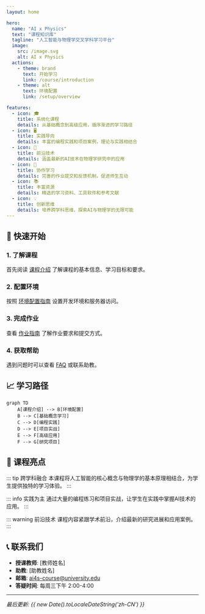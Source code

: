 ```yaml
---
layout: home

hero:
  name: "AI x Physics"
  text: "课程知识库"
  tagline: "人工智能与物理学交叉学科学习平台"
  image:
    src: /image.svg
    alt: AI x Physics
  actions:
    - theme: brand
      text: 开始学习
      link: /course/introduction
    - theme: alt
      text: 环境配置
      link: /setup/overview

features:
  - icon: 🎓
    title: 系统化课程
    details: 从基础概念到高级应用，循序渐进的学习路径
  - icon: 🖥️
    title: 实践导向
    details: 丰富的编程实践和项目案例，理论与实践相结合
  - icon: 🔬
    title: 前沿技术
    details: 涵盖最新的AI技术在物理学研究中的应用
  - icon: 🤝
    title: 协作学习
    details: 完善的作业提交和反馈机制，促进师生互动
  - icon: 📚
    title: 丰富资源
    details: 精选的学习资料、工具软件和参考文献
  - icon: 💡
    title: 创新思维
    details: 培养跨学科思维，探索AI与物理学的无限可能
---
```


## 🚀 快速开始

### 1. 了解课程
首先阅读 [课程介绍](/course/introduction) 了解课程的基本信息、学习目标和要求。

### 2. 配置环境
按照 [环境配置指南](/setup/overview) 设置开发环境和服务器访问。

### 3. 完成作业
查看 [作业指南](/assignments/overview) 了解作业要求和提交方式。

### 4. 获取帮助
遇到问题时可以查看 [FAQ](/resources/faq) 或联系助教。

## 📈 学习路径

```mermaid
graph TD
    A[课程介绍] --> B[环境配置]
    B --> C[基础概念学习]
    C --> D[编程实践]
    D --> E[项目实战]
    E --> F[高级应用]
    F --> G[研究项目]
```

## 🎯 课程亮点

::: tip 跨学科融合
本课程将人工智能的核心概念与物理学的基本原理相结合，为学生提供独特的学习体验。
:::

::: info 实践为主
通过大量的编程练习和项目实战，让学生在实践中掌握AI技术的应用。
:::

::: warning 前沿技术
课程内容紧跟学术前沿，介绍最新的研究进展和应用案例。
:::

## 📞 联系我们

- **授课教师**: [教师姓名]
- **助教**: [助教姓名]
- **邮箱**: ai4s-course@university.edu
- **答疑时间**: 每周三下午 2:00-4:00

---

*最后更新: {{ new Date().toLocaleDateString('zh-CN') }}*
